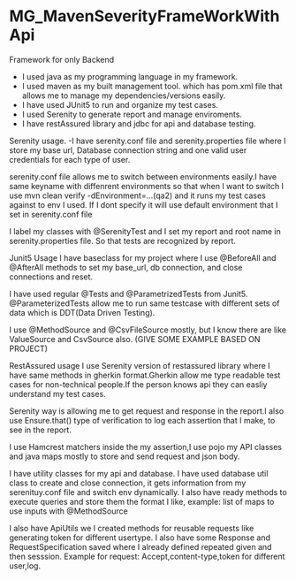 # MG_MavenSeverityFrameWorkWithApi


Framework for only Backend
- I used java as my programming language in my framework.
- I used maven as my built management tool. which has pom.xml file that allows me to manage my dependencies/versions easily.
- I have used JUnit5  to run and organize my test cases.
- I used Serenity to generate report and manage enviroments.
- I have restAssured library and jdbc for api and database testing.

Serenity usage.
  -I have serenity.conf file and serenity.properties file where I store my base url,
  Database connection string and one valid user credentials for each type of user.

  serenity.conf file allows me to switch between environments easily.I have same keyname with diffenrent environments so that when I want to switch I use 
  mvn clean verify -dEnvironment=...(qa2) and it runs my test cases against to env I used.
  If I dont specify it will use default environment that I set in serenity.conf file 

  I label my classes with @SerenityTest and I set my report and root name in serenity.properties file. So that tests are recognized by report.

Junit5 Usage
  I have baseclass for my project where I use @BeforeAll and @AfterAll methods to set my base_url, db connection, and close connections and reset.

  I have used regular @Tests and @ParametrizedTests from Junit5.
  @ParameterizedTests allow me to run same testcase with different sets of data which is DDT(Data Driven Testing).

  I use @MethodSource and @CsvFileSource mostly, but I know there are like ValueSource and CsvSource also. (GIVE SOME EXAMPLE BASED ON PROJECT)

RestAssured usage 
  I use Serenity version of restassured library where I have same methods in gherkin format.Gherkin allow me type readable test cases for non-technical people.If the person knows api they can easliy understand my test cases. 

  Serenity way is allowing me to get request and response in the report.I also use Ensure.that() type of verification to log each assertion that I make, to see in the report.

  I use Hamcrest matchers inside the my assertion,I use pojo my  API classes and java maps mostly to store and send request and json body.

  I have utility classes for my api and database.
  I have used database util class to create and close connection, it gets information from my serenituy.conf file and switch env dynamically. I also have ready methods to execute queries and store them the format I like,
    example: list of maps to use inputs with @MethodSource

  I also have ApiUtils we I created methods for reusable requests like generating token for different usertype. I also have some Response and RequestSpecification saved where I already defined repeated given and then sesssion. 
    Example for request: Accept,content-type,token for different user,log.
